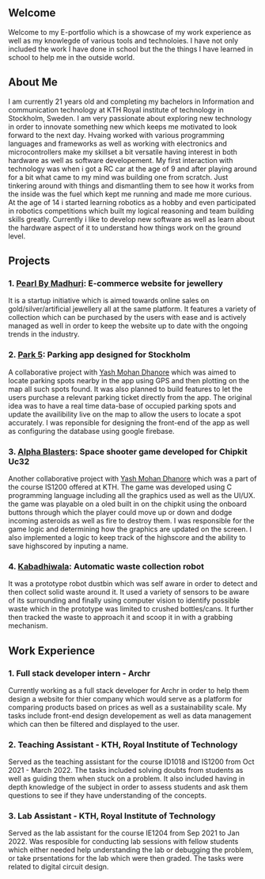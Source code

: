 ## Welcome

Welcome to my E-portfolio which is a showcase of my work experience as well as my knowlegde of various tools and technoloies. I have not only included the work I have done in school but the the things I have learned in school to help me in the outside world.


## About Me

I am currently 21 years old and completing my bachelors in Information and communication technology at KTH Royal institute of technology in Stockholm, Sweden. I am very passionate about exploring new technology in order to innovate something new which keeps me motivated to look forward to the next day. Hvaing worked with various programming languages and frameworks as well as working with electronics and microcontrollers make my skillset a bit versatile having interest in both hardware as well as software developement.
My first interaction with technology was when i got a RC car at the age of 9 and after playing around for a bit what came to my mind was building one from scratch. Just tinkering around with things and dismantling them to see how it works from the inside was the fuel which kept me running and made me more curious. At the age of 14 i started learning robotics as a hobby and even participated in robotics competitions which built my logical reasoning and team building skills greatly. Currently i like to develop new software as well as learn about the hardware aspect of it to understand how things work on the ground level.


## Projects

### 1. [Pearl By Madhuri](https://www.pearlbymadhuri.com): E-commerce website for jewellery 
It is a startup initiative which is aimed towards online sales on gold/silver/artificial jewellery all at the same platform. It features a variety of collection which can be purchased by the users with ease and is actively managed as well in order to keep the website up to date with the ongoing trends in the industry.

### 2. [Park 5](https://github.com/VidhuAgg/Park5): Parking app designed for Stockholm
A collaborative project with [Yash Mohan Dhanore](https://github.com/yashdhanore) which was aimed to locate parking spots nearby in the app using GPS and then plotting on the map all such spots found. It was also planned to build features to let the users purchase a relevant parking ticket directly from the app. The original idea was to have a real time data-base of occupied parking spots and update the availibility live on the map to allow the users to locate a spot accurately. I was reponsible for designing the front-end of the app as well as configuring the database using google firebase.

### 3. [Alpha Blasters](https://github.com/VidhuAgg/IS1200Alphablaster): Space shooter game developed for Chipkit Uc32
Another collaborative project with [Yash Mohan Dhanore](https://github.com/yashdhanore) which was a part of the course IS1200 offered at KTH. The game was developed using C programming language including all the graphics used as well as the UI/UX. the game was playable on a oled built in on the chipkit using the onboard buttons through which the player could move up or down and dodge incoming asteroids as well as fire to destroy them. I was responsible for the game logic and determining how the graphics are updated on the screen. I also implemented a logic to keep track of the highscore and the ability to save highscored by inputing a name.

### 4. [Kabadhiwala](https://www.facebook.com/KabadhiWala1/): Automatic waste collection robot
It was a prototype robot dustbin which was self aware in order to detect and then collect solid waste around it. It used a variety of sensors to be aware of its surrounding and finally using computer vision to identify possible waste which in the prototype was limited to crushed bottles/cans. It further then tracked the waste to approach it and scoop it in with a grabbing mechanism.
 
 
## Work Experience

### 1. Full stack developer intern - Archr
Currently working as a full stack developer for Archr in order to help them design a website for thier company which would serve as a platform for comparing products based on prices as well as a sustainability scale. My tasks include front-end design developement as well as data management which can then be filtered and displayed to the user.

### 2. Teaching Assistant - KTH, Royal Institute of Technology
Served as the teaching assistant for the course ID1018 and IS1200 from Oct 2021 - March 2022. The tasks included solving doubts from students as well as guiding them when stuck on a problem. It also included having in depth knowledge of the subject in order to assess students and ask them questions to see if they have understanding of the concepts.

### 3. Lab Assistant - KTH, Royal Institute of Technology 
Served as the lab assistant for the course IE1204 from Sep 2021 to Jan 2022. Was resposible for conducting lab sessions with fellow students which either needed help understanding the lab or debugging the problem, or take prsentations for the lab which were then graded. The tasks were related to digital circuit design.
